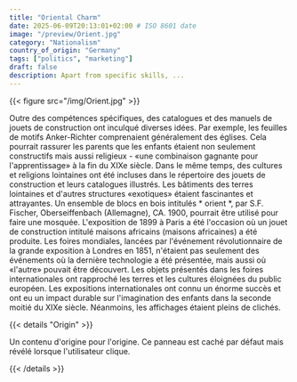 ```yaml
---
title: "Oriental Charm"
date: 2025-06-09T20:13:01+02:00 # ISO 8601 date
image: "/preview/Orient.jpg"
category: "Nationalism"
country_of_origin: "Germany"
tags: ["politics", "marketing"]
draft: false
description: Apart from specific skills, ...
---
```




{{< figure src="/img/Orient.jpg" >}}

Outre des compétences spécifiques, des catalogues et des manuels de jouets de construction ont inculqué diverses idées. Par exemple, les feuilles de motifs Anker-Richter comprenaient généralement des églises. Cela pourrait rassurer les parents que les enfants étaient non seulement constructifs mais aussi religieux - «une combinaison gagnante pour l'apprentissage» à la fin du XIXe siècle. Dans le même temps, des cultures et religions lointaines ont été incluses dans le répertoire des jouets de construction et leurs catalogues illustrés. Les bâtiments des terres lointaines et d'autres structures «exotiques» étaient fascinantes et attrayantes. Un ensemble de blocs en bois intitulés * orient *, par S.F. Fischer, Oberseiffenbach (Allemagne), CA. 1900, pourrait être utilisé pour faire une mosquée. L'exposition de 1899 à Paris a été l'occasion où un jouet de construction intitulé maisons africains (maisons africaines) a été produite. Les foires mondiales, lancées par l'événement révolutionnaire de la grande exposition à Londres en 1851, n'étaient pas seulement des événements où la dernière technologie a été présentée, mais aussi où «l'autre» pouvait être découvert. Les objets présentés dans les foires internationales ont rapproché les terres et les cultures éloignées du public européen. Les expositions internationales ont connu un énorme succès et ont eu un impact durable sur l'imagination des enfants dans la seconde moitié du XIXe siècle. Néanmoins, les affichages étaient pleins de clichés.

{{< details "Origin" >}}

Un contenu d'origine pour l'origine. Ce panneau est caché par défaut mais révélé lorsque l'utilisateur clique.

{{< /details >}}

